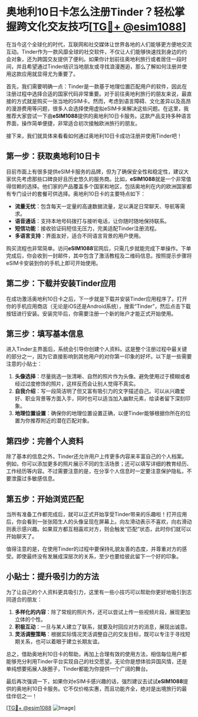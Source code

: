 # 奥地利10日卡怎么注册Tinder？轻松掌握跨文化交友技巧[[TG💪+ @esim1088](https://t.me/s/esim1088)]

在当今这个全球化的时代，互联网和社交媒体让世界各地的人们能够更方便地交流互动。Tinder作为一款风靡全球的社交软件，不仅让人们能够快速找到身边的约会对象，还为跨国交友提供了便利。如果你计划前往奥地利旅行或者居住一段时间，并且希望通过Tinder结识当地朋友或寻找浪漫邂逅，那么了解如何注册并使用这款应用就显得尤为重要了。

首先，我们需要明确一点：Tinder是一款基于地理位置匹配用户的软件，因此在注册过程中选择合适的国家代码非常重要。对于前往奥地利旅行的朋友来说，最直接的方式就是购买一张当地的SIM卡。然而，考虑到语言障碍、文化差异以及高昂的漫游费用等问题，很多人会选择使用虚拟eSIM卡来解决这些问题。在这里，我推荐大家尝试一下由**eSIM1088**提供的奥地利10日卡服务。这款产品支持多种语言界面，操作简单便捷，非常适合初次接触欧洲旅行的朋友。

接下来，我们就具体来看看如何通过奥地利10日卡成功注册并使用Tinder吧！

## 第一步：获取奥地利10日卡

目前市面上有很多提供eSIM卡服务的品牌，但为了确保安全性和稳定性，建议大家优先考虑那些口碑良好且历史悠久的服务商。比如，**eSIM1088**就是一个非常值得信赖的选择。他们家的产品覆盖多个国家和地区，包括奥地利在内的欧洲国家都有专门设计的套餐可供选择。奥地利10日卡的主要特点如下：

- **流量无忧**：包含每天一定量的高速数据流量，足以满足日常聊天、导航等需求。
- **语音通话**：支持本地号码拨打与接听电话，让你随时随地保持联系。
- **短信功能**：接收验证码短信无压力，完美适配Tinder注册流程。
- **多语言支持**：界面友好，适合不同语言背景的用户使用。

购买流程也非常简单。访问**eSIM1088**官网后，只需几步就能完成下单操作。下单完成后，你会收到一封邮件，其中包含了激活教程及二维码信息。按照提示步骤将eSIM卡安装到你的手机上即可开始使用。

## 第二步：下载并安装Tinder应用

在成功激活奥地利10日卡之后，下一步就是下载并安装Tinder应用程序了。打开你的手机应用商店（无论是iOS还是Android系统），搜索“Tinder”，然后点击下载按钮进行安装。安装完毕后，你需要注册一个新的账户才能正式开始使用。

## 第三步：填写基本信息

进入Tinder主界面后，系统会引导你创建个人资料。这是整个注册过程中最关键的部分之一，因为它直接影响到其他用户的对你第一印象的好坏。以下是一些需要注意的小贴士：

1. **头像选择**：尽量挑选一张清晰、自然的照片作为头像。避免使用过于模糊或者经过过度修饰的照片，这样反而会让别人觉得不真实。
2. **自我介绍**：写一段简洁明了但又富有吸引力的文字描述自己。可以从兴趣爱好、职业背景等方面入手，同时也可以适当加入幽默元素，给读者留下深刻印象。
3. **地理位置设置**：确保你的地理位置设置正确，以便Tinder能够根据你所在的位置为你推荐附近的潜在匹配对象。

## 第四步：完善个人资料

除了基本的信息之外，Tinder还允许用户上传更多内容来丰富自己的个人档案。例如，你可以添加更多的照片展示不同的生活场景；还可以填写详细的教育经历、工作经历等内容。不过需要注意的是，在分享个人信息时一定要注意保护隐私，不要泄露过多敏感信息。

## 第五步：开始浏览匹配

当所有准备工作都完成后，就可以正式开始享受Tinder带来的乐趣啦！打开应用后，你会看到一张张陌生人的头像呈现在屏幕上。向左滑动表示不喜欢，向右滑动则表示感兴趣。如果双方都互相喜欢对方，则会触发“匹配”状态，此时你们就可以开始聊天了。

值得注意的是，在使用Tinder的过程中要保持礼貌友善的态度，并尊重对方的感受。即使最终没有发展成深层次的关系，至少也要给彼此留下一个好的印象。

## 小贴士：提升吸引力的方法

为了让自己的个人资料更具吸引力，这里有一些小技巧可以帮助你更好地吸引到志同道合的朋友：

1. **多样化的内容**：除了常规的照片外，还可以尝试上传一些视频片段，展现更加立体的个性。
2. **积极互动**：一旦与某人建立了联系，就要及时回应对方的消息，展现出诚意。
3. **灵活调整策略**：根据实际情况灵活调整自己的交友目标，既可以专注于寻找短期关系，也可以着眼于建立长期友谊。

总之，借助奥地利10日卡的帮助，再加上合理有效的使用方法，相信每位用户都能够充分利用Tinder平台实现自己的社交愿望。无论你是想体验异国风情，还是单纯想要拓展人脉圈子，Tinder都能为你提供一个广阔的舞台。

最后再次强调一下，如果你对eSIM卡感兴趣的话，强烈建议去试试**eSIM1088**提供的奥地利10日卡服务。它不仅价格实惠，而且功能齐全，绝对是出境旅行的最佳伴侣之一！

[[TG💪+ @esim1088](https://t.me/s/esim1088) ![Image](https://i.postimg.cc/4NQfJmqS/Snipaste-2025-05-13-00-14-12.png)]